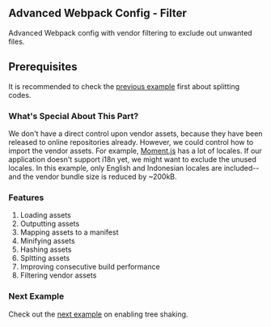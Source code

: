 ## Advanced Webpack Config - Filter
Advanced Webpack config with vendor filtering to exclude out unwanted files.

## Prerequisites
It is recommended to check the [previous example](https://github.com/Imballinst/webpack-incremental-tutorial/tree/master/05-build-cache) first about splitting codes.

### What's Special About This Part?
We don't have a direct control upon vendor assets, because they have been released to online repositories already. However, we could control how to import the vendor assets. For example, [Moment.js](https://momentjs.com) has a lot of locales. If our application doesn't support i18n yet, we might want to exclude the unused locales. In this example, only English and Indonesian locales are included-- and the vendor bundle size is reduced by ~200kB.

### Features
1. Loading assets
2. Outputting assets
3. Mapping assets to a manifest
4. Minifying assets
5. Hashing assets
6. Spltting assets
7. Improving consecutive build performance
8. Filtering vendor assets

### Next Example
Check out the [next example](https://github.com/Imballinst/webpack-incremental-tutorial/tree/master/07-tree-shaking) on enabling tree shaking.
